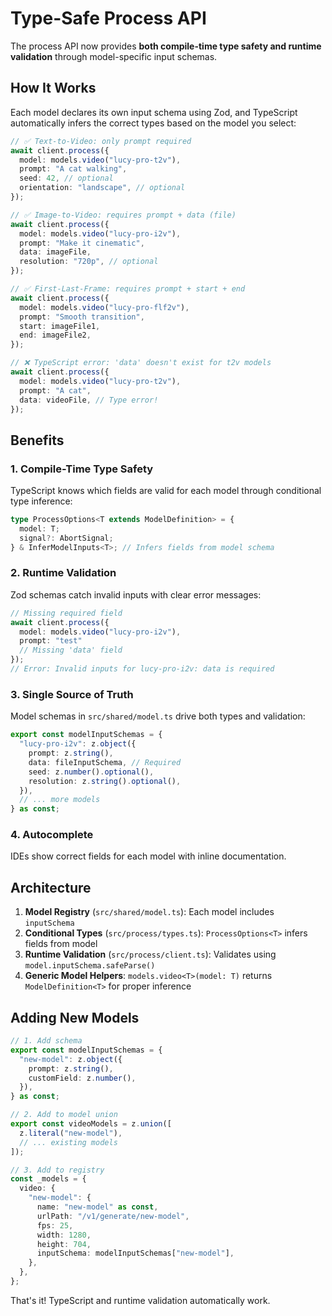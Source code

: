 # Type-Safe Process API

The process API now provides **both compile-time type safety and runtime validation** through model-specific input schemas.

## How It Works

Each model declares its own input schema using Zod, and TypeScript automatically infers the correct types based on the model you select:

```typescript
// ✅ Text-to-Video: only prompt required
await client.process({
  model: models.video("lucy-pro-t2v"),
  prompt: "A cat walking",
  seed: 42, // optional
  orientation: "landscape", // optional
});

// ✅ Image-to-Video: requires prompt + data (file)
await client.process({
  model: models.video("lucy-pro-i2v"),
  prompt: "Make it cinematic",
  data: imageFile,
  resolution: "720p", // optional
});

// ✅ First-Last-Frame: requires prompt + start + end
await client.process({
  model: models.video("lucy-pro-flf2v"),
  prompt: "Smooth transition",
  start: imageFile1,
  end: imageFile2,
});

// ❌ TypeScript error: 'data' doesn't exist for t2v models
await client.process({
  model: models.video("lucy-pro-t2v"),
  prompt: "A cat",
  data: videoFile, // Type error!
});
```

## Benefits

### 1. Compile-Time Type Safety
TypeScript knows which fields are valid for each model through conditional type inference:

```typescript
type ProcessOptions<T extends ModelDefinition> = {
  model: T;
  signal?: AbortSignal;
} & InferModelInputs<T>; // Infers fields from model schema
```

### 2. Runtime Validation
Zod schemas catch invalid inputs with clear error messages:

```typescript
// Missing required field
await client.process({
  model: models.video("lucy-pro-i2v"),
  prompt: "test"
  // Missing 'data' field
});
// Error: Invalid inputs for lucy-pro-i2v: data is required
```

### 3. Single Source of Truth
Model schemas in `src/shared/model.ts` drive both types and validation:

```typescript
export const modelInputSchemas = {
  "lucy-pro-i2v": z.object({
    prompt: z.string(),
    data: fileInputSchema, // Required
    seed: z.number().optional(),
    resolution: z.string().optional(),
  }),
  // ... more models
} as const;
```

### 4. Autocomplete
IDEs show correct fields for each model with inline documentation.

## Architecture

1. **Model Registry** (`src/shared/model.ts`): Each model includes `inputSchema`
2. **Conditional Types** (`src/process/types.ts`): `ProcessOptions<T>` infers fields from model
3. **Runtime Validation** (`src/process/client.ts`): Validates using `model.inputSchema.safeParse()`
4. **Generic Model Helpers**: `models.video<T>(model: T)` returns `ModelDefinition<T>` for proper inference

## Adding New Models

```typescript
// 1. Add schema
export const modelInputSchemas = {
  "new-model": z.object({
    prompt: z.string(),
    customField: z.number(),
  }),
} as const;

// 2. Add to model union
export const videoModels = z.union([
  z.literal("new-model"),
  // ... existing models
]);

// 3. Add to registry
const _models = {
  video: {
    "new-model": {
      name: "new-model" as const,
      urlPath: "/v1/generate/new-model",
      fps: 25,
      width: 1280,
      height: 704,
      inputSchema: modelInputSchemas["new-model"],
    },
  },
};
```

That's it! TypeScript and runtime validation automatically work.